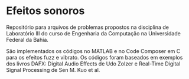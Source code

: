 # Efeitos sonoros
Repositório para arquivos de problemas propostos na disciplina de Laboratório III do curso de Engenharia da Computação na Universidade Federal da Bahia.

São implementados os códigos no MATLAB e no Code Composer em C para os efeitos fuzz e vibrato. Os códigos foram baseados em exemplos dos livros DAFX: Digital Audio Effects de Udo Zolzer e Real-Time Digital Signal Processing de Sen M. Kuo et al.
